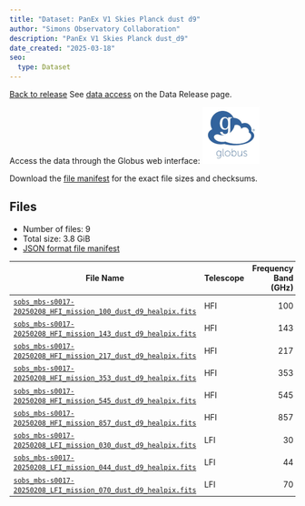 ```yaml
---
title: "Dataset: PanEx V1 Skies Planck dust d9"
author: "Simons Observatory Collaboration"
description: "PanEx V1 Skies Planck dust_d9"
date_created: "2025-03-18"
seo:
  type: Dataset
---
```


[Back to release](./panexv1-planck.html#datasets)
See [data access](./panexv1-planck.html#data-access) on the Data Release page.

Access the data through the Globus web interface: [![Download via Globus](images/globus-logo.png)](https://app.globus.org/file-manager?origin_id=53b2a147-ae9d-4bbf-9d18-3b46d133d4bb&origin_path=%2Fpanexp_v1_planck%2Fdust_d9%2F)

Download the [file manifest](https://g-0a470a.6b7bd8.0ec8.data.globus.org/panexp_v1_planck/dust_d9/manifest.json) for the exact file sizes and checksums.

## Files

- Number of files: 9
- Total size: 3.8 GiB
- [JSON format file manifest](https://g-0a470a.6b7bd8.0ec8.data.globus.org/panexp_v1_planck/dust_d9/manifest.json)

|                                                                                              File Name                                                                                               | Telescope | Frequency Band (GHz) | Pixelization |   Size    |
| ---------------------------------------------------------------------------------------------------------------------------------------------------------------------------------------------------- | --------- | -------------------: | ------------ | --------- |
| [`sobs_mbs-s0017-20250208_HFI_mission_100_dust_d9_healpix.fits`](https://g-0a470a.6b7bd8.0ec8.data.globus.org/panexp_v1_planck/dust_d9/sobs_mbs-s0017-20250208_HFI_mission_100_dust_d9_healpix.fits) | HFI       |                  100 | healpix      | 576.0 MiB |
| [`sobs_mbs-s0017-20250208_HFI_mission_143_dust_d9_healpix.fits`](https://g-0a470a.6b7bd8.0ec8.data.globus.org/panexp_v1_planck/dust_d9/sobs_mbs-s0017-20250208_HFI_mission_143_dust_d9_healpix.fits) | HFI       |                  143 | healpix      | 576.0 MiB |
| [`sobs_mbs-s0017-20250208_HFI_mission_217_dust_d9_healpix.fits`](https://g-0a470a.6b7bd8.0ec8.data.globus.org/panexp_v1_planck/dust_d9/sobs_mbs-s0017-20250208_HFI_mission_217_dust_d9_healpix.fits) | HFI       |                  217 | healpix      | 576.0 MiB |
| [`sobs_mbs-s0017-20250208_HFI_mission_353_dust_d9_healpix.fits`](https://g-0a470a.6b7bd8.0ec8.data.globus.org/panexp_v1_planck/dust_d9/sobs_mbs-s0017-20250208_HFI_mission_353_dust_d9_healpix.fits) | HFI       |                  353 | healpix      | 576.0 MiB |
| [`sobs_mbs-s0017-20250208_HFI_mission_545_dust_d9_healpix.fits`](https://g-0a470a.6b7bd8.0ec8.data.globus.org/panexp_v1_planck/dust_d9/sobs_mbs-s0017-20250208_HFI_mission_545_dust_d9_healpix.fits) | HFI       |                  545 | healpix      | 576.0 MiB |
| [`sobs_mbs-s0017-20250208_HFI_mission_857_dust_d9_healpix.fits`](https://g-0a470a.6b7bd8.0ec8.data.globus.org/panexp_v1_planck/dust_d9/sobs_mbs-s0017-20250208_HFI_mission_857_dust_d9_healpix.fits) | HFI       |                  857 | healpix      | 576.0 MiB |
| [`sobs_mbs-s0017-20250208_LFI_mission_030_dust_d9_healpix.fits`](https://g-0a470a.6b7bd8.0ec8.data.globus.org/panexp_v1_planck/dust_d9/sobs_mbs-s0017-20250208_LFI_mission_030_dust_d9_healpix.fits) | LFI       |                   30 | healpix      | 144.0 MiB |
| [`sobs_mbs-s0017-20250208_LFI_mission_044_dust_d9_healpix.fits`](https://g-0a470a.6b7bd8.0ec8.data.globus.org/panexp_v1_planck/dust_d9/sobs_mbs-s0017-20250208_LFI_mission_044_dust_d9_healpix.fits) | LFI       |                   44 | healpix      | 144.0 MiB |
| [`sobs_mbs-s0017-20250208_LFI_mission_070_dust_d9_healpix.fits`](https://g-0a470a.6b7bd8.0ec8.data.globus.org/panexp_v1_planck/dust_d9/sobs_mbs-s0017-20250208_LFI_mission_070_dust_d9_healpix.fits) | LFI       |                   70 | healpix      | 144.0 MiB |
